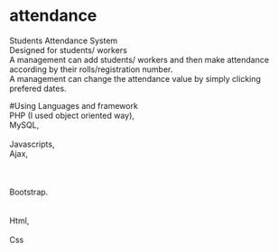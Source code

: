 # attendance
Students Attendance System </br>
Designed for students/ workers</br>
A management can add students/ workers and then make attendance according by their rolls/registration number.</br>
A management can change the attendance value by simply clicking prefered dates.</br>

#Using Languages and framework</br>
PHP (I used object oriented way),</br>
MySQL,</br></br>
Javascripts,</br>
Ajax,</br></br></br></br>
Bootstrap.</br></br></br>
Html,</br></br>
Css</br>
